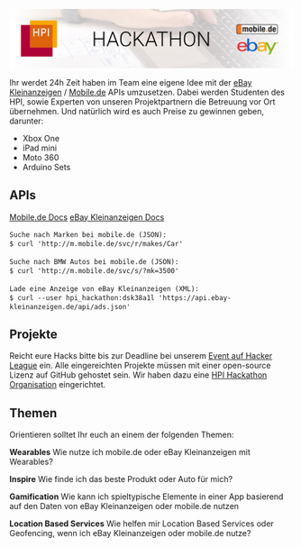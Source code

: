 ![Banner](https://raw.githubusercontent.com/HPI-Hackathon/Info/master/Media/banner.jpg)

Ihr werdet 24h Zeit haben im Team eine eigene Idee mit der [eBay Kleinanzeigen](http://kleinanzeigen.ebay.de/anzeigen/) / [Mobile.de](http://www.mobile.de/) APIs umzusetzen. Dabei werden Studenten des HPI, sowie Experten von unseren Projektpartnern die Betreuung vor Ort übernehmen. Und natürlich wird es auch Preise zu gewinnen geben, darunter: 
- Xbox One
- iPad mini
- Moto 360
- Arduino Sets

## APIs
[Mobile.de Docs](http://m.mobile.de/svc/api.html)
[eBay Kleinanzeigen Docs](http://api.ebay-kleinanzeigen.de/docs/pages/home)
```
Suche nach Marken bei mobile.de (JSON):
$ curl 'http://m.mobile.de/svc/r/makes/Car'

Suche nach BMW Autos bei mobile.de (JSON):
$ curl 'http://m.mobile.de/svc/s/?mk=3500'

Lade eine Anzeige von eBay Kleinanzeigen (XML):
$ curl --user hpi_hackathon:dsk38a1l 'https://api.ebay-kleinanzeigen.de/api/ads.json'
```

## Projekte
Reicht eure Hacks bitte bis zur Deadline bei unserem [Event auf Hacker League](https://www.hackerleague.org/hackathons/hpi-hackathon-mit-ebay-and-mobile-dot-de) ein. Alle eingereichten Projekte müssen mit einer open-source Lizenz auf GitHub gehostet sein. Wir haben dazu eine [HPI Hackathon Organisation](https://github.com/HPI-Hackathon) eingerichtet.

## Themen
Orientieren solltet Ihr euch an einem der folgenden Themen:

**Wearables**
Wie nutze ich mobile.de oder eBay Kleinanzeigen mit Wearables?

**Inspire**
Wie finde ich das beste Produkt oder Auto für mich?

**Gamification**
Wie kann ich spieltypische Elemente in einer App basierend auf den Daten von eBay Kleinanzeigen oder mobile.de nutzen

**Location Based Services**
Wie helfen mir Location Based Services oder Geofencing, wenn ich eBay Kleinanzeigen oder mobile.de nutze?
